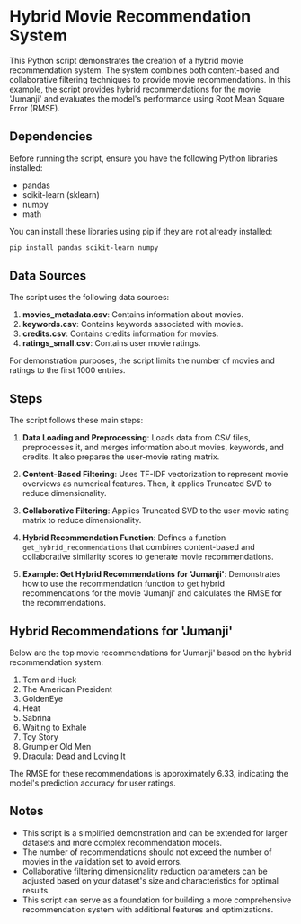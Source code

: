 # Hybrid Movie Recommendation System

This Python script demonstrates the creation of a hybrid movie recommendation system. The system combines both content-based and collaborative filtering techniques to provide movie recommendations. In this example, the script provides hybrid recommendations for the movie 'Jumanji' and evaluates the model's performance using Root Mean Square Error (RMSE).

## Dependencies

Before running the script, ensure you have the following Python libraries installed:

- pandas
- scikit-learn (sklearn)
- numpy
- math

You can install these libraries using pip if they are not already installed:

```bash
pip install pandas scikit-learn numpy
```

## Data Sources

The script uses the following data sources:

1. **movies_metadata.csv**: Contains information about movies.
2. **keywords.csv**: Contains keywords associated with movies.
3. **credits.csv**: Contains credits information for movies.
4. **ratings_small.csv**: Contains user movie ratings.

For demonstration purposes, the script limits the number of movies and ratings to the first 1000 entries.

## Steps

The script follows these main steps:

1. **Data Loading and Preprocessing**: Loads data from CSV files, preprocesses it, and merges information about movies, keywords, and credits. It also prepares the user-movie rating matrix.

2. **Content-Based Filtering**: Uses TF-IDF vectorization to represent movie overviews as numerical features. Then, it applies Truncated SVD to reduce dimensionality.

3. **Collaborative Filtering**: Applies Truncated SVD to the user-movie rating matrix to reduce dimensionality.

4. **Hybrid Recommendation Function**: Defines a function `get_hybrid_recommendations` that combines content-based and collaborative similarity scores to generate movie recommendations.

5. **Example: Get Hybrid Recommendations for 'Jumanji'**: Demonstrates how to use the recommendation function to get hybrid recommendations for the movie 'Jumanji' and calculates the RMSE for the recommendations.

## Hybrid Recommendations for 'Jumanji'

Below are the top movie recommendations for 'Jumanji' based on the hybrid recommendation system:

1. Tom and Huck
2. The American President
3. GoldenEye
4. Heat
5. Sabrina
6. Waiting to Exhale
7. Toy Story
8. Grumpier Old Men
9. Dracula: Dead and Loving It

The RMSE for these recommendations is approximately 6.33, indicating the model's prediction accuracy for user ratings.

## Notes

- This script is a simplified demonstration and can be extended for larger datasets and more complex recommendation models.
- The number of recommendations should not exceed the number of movies in the validation set to avoid errors.
- Collaborative filtering dimensionality reduction parameters can be adjusted based on your dataset's size and characteristics for optimal results.
- This script can serve as a foundation for building a more comprehensive recommendation system with additional features and optimizations.